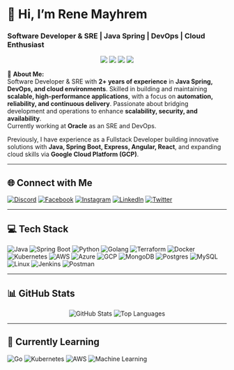 # 🌟 Hi, I’m Rene Mayhrem
### Software Developer & SRE | Java Spring | DevOps | Cloud Enthusiast

<p align="center">
  <img src="https://img.shields.io/badge/Software-Developer-blue?style=for-the-badge&logo=appveyor&logoColor=white&animation=spin"/>
  <img src="https://img.shields.io/badge/SRE-DevOps-green?style=for-the-badge&logo=jenkins&logoColor=white&animation=spin"/>
  <img src="https://img.shields.io/badge/Cloud-AWS-orange?style=for-the-badge&logo=amazon-aws&logoColor=white&animation=spin"/>
  <img src="https://img.shields.io/badge/Cloud-GCP-blue?style=for-the-badge&logo=google-cloud&logoColor=white&animation=spin"/>
</p>

💫 **About Me:**  
Software Developer & SRE with **2+ years of experience** in **Java Spring, DevOps, and cloud environments**. Skilled in building and maintaining **scalable, high-performance applications**, with a focus on **automation, reliability, and continuous delivery**. Passionate about bridging development and operations to enhance **scalability, security, and availability**.  
Currently working at **Oracle** as an SRE and DevOps.

Previously, I have experience as a Fullstack Developer building innovative solutions with **Java, Spring Boot, Express, Angular, React**, and expanding cloud skills via **Google Cloud Platform (GCP)**.

---

## 🌐 Connect with Me
<p align="left">
<a href="https://discord.gg/mayhrem#7865"><img alt="Discord" src="https://img.shields.io/badge/Discord-%237289DA.svg?logo=discord&logoColor=white"/></a>
<a href="https://www.facebook.com/rene.cruz01233"><img alt="Facebook" src="https://img.shields.io/badge/Facebook-%231877F2.svg?logo=Facebook&logoColor=white"/></a>
<a href="https://instagram.com/mayhrem"><img alt="Instagram" src="https://img.shields.io/badge/Instagram-%23E4405F.svg?logo=Instagram&logoColor=white"/></a>
<a href="https://www.linkedin.com/in/renecruz-1202r/"><img alt="LinkedIn" src="https://img.shields.io/badge/LinkedIn-%230077B5.svg?logo=linkedin&logoColor=white"/></a>
<a href="https://twitter.com/Mayhrem1"><img alt="Twitter" src="https://img.shields.io/badge/Twitter-%231DA1F2.svg?logo=Twitter&logoColor=white"/></a>
</p>

---

## 💻 Tech Stack
<p align="left">
<img alt="Java" src="https://img.shields.io/badge/Java-%23ED8B00.svg?style=for-the-badge&logo=java&logoColor=white"/>
<img alt="Spring Boot" src="https://img.shields.io/badge/Spring%20Boot-%236DB33F.svg?style=for-the-badge&logo=spring&logoColor=white"/>
<img alt="Python" src="https://img.shields.io/badge/Python-%233776AB.svg?style=for-the-badge&logo=python&logoColor=white"/>
<img alt="Golang" src="https://img.shields.io/badge/Go-%2300ADD8.svg?style=for-the-badge&logo=go&logoColor=white"/>
<img alt="Terraform" src="https://img.shields.io/badge/Terraform-%2357B6E5.svg?style=for-the-badge&logo=terraform&logoColor=white"/>
<img alt="Docker" src="https://img.shields.io/badge/Docker-%230db7ed.svg?style=for-the-badge&logo=docker&logoColor=white"/>
<img alt="Kubernetes" src="https://img.shields.io/badge/Kubernetes-%23326CE5.svg?style=for-the-badge&logo=kubernetes&logoColor=white"/>
<img alt="AWS" src="https://img.shields.io/badge/AWS-%23FF9900.svg?style=for-the-badge&logo=amazon-aws&logoColor=white"/>
<img alt="Azure" src="https://img.shields.io/badge/Azure-%230072C6.svg?style=for-the-badge&logo=azure&logoColor=white"/>
<img alt="GCP" src="https://img.shields.io/badge/GCP-%234285F4.svg?style=for-the-badge&logo=google-cloud&logoColor=white"/>
<img alt="MongoDB" src="https://img.shields.io/badge/MongoDB-%234ea94b.svg?style=for-the-badge&logo=mongodb&logoColor=white"/>
<img alt="Postgres" src="https://img.shields.io/badge/PostgreSQL-%23316192.svg?style=for-the-badge&logo=postgresql&logoColor=white"/>
<img alt="MySQL" src="https://img.shields.io/badge/MySQL-%2300f.svg?style=for-the-badge&logo=mysql&logoColor=white"/>
<img alt="Linux" src="https://img.shields.io/badge/Linux-FCC624?style=for-the-badge&logo=linux&logoColor=black"/>
<img alt="Jenkins" src="https://img.shields.io/badge/Jenkins-%232C5263.svg?style=for-the-badge&logo=jenkins&logoColor=white"/>
<img alt="Postman" src="https://img.shields.io/badge/Postman-FF6C37.svg?style=for-the-badge&logo=postman&logoColor=white"/>
</p>

---

## 📊 GitHub Stats
<p align="center">
<img alt="GitHub Stats" src="https://github-readme-stats.vercel.app/api?username=Rene-Mayhrem&theme=dark&hide_border=false&include_all_commits=true&count_private=true&show_icons=true"/>
<img alt="Top Languages" src="https://github-readme-stats.vercel.app/api/top-langs/?username=Rene-Mayhrem&theme=dark&hide_border=false&include_all_commits=true&count_private=true&layout=compact"/>
</p>

---

## 🚀 Currently Learning
<p align="left">
<img alt="Go" src="https://img.shields.io/badge/Go-%2300ADD8.svg?style=for-the-badge&logo=go&logoColor=white"/>
<img alt="Kubernetes" src="https://img.shields.io/badge/Kubernetes-%23326CE5.svg?style=for-the-badge&logo=kubernetes&logoColor=white"/>
<img alt="AWS" src="https://img.shields.io/badge/AWS-%23FF9900.svg?style=for-the-badge&logo=amazon-aws&logoColor=white"/>
<img alt="Machine Learning" src="https://img.shields.io/badge/Machine%20Learning-%23FF6F61.svg?style=for-the-badge&logo=scikitlearn&logoColor=white"/>
</p>


